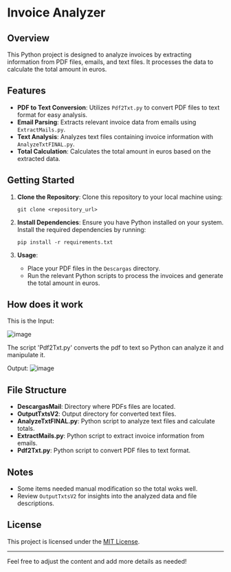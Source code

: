# Invoice Analyzer

## Overview

This Python project is designed to analyze invoices by extracting information from PDF files, emails, and text files. It processes the data to calculate the total amount in euros.

## Features

- **PDF to Text Conversion**: Utilizes `Pdf2Txt.py` to convert PDF files to text format for easy analysis.
- **Email Parsing**: Extracts relevant invoice data from emails using `ExtractMails.py`.
- **Text Analysis**: Analyzes text files containing invoice information with `AnalyzeTxtFINAL.py`.
- **Total Calculation**: Calculates the total amount in euros based on the extracted data.

## Getting Started

1. **Clone the Repository**: Clone this repository to your local machine using:
   ```
   git clone <repository_url>
   ```

2. **Install Dependencies**: Ensure you have Python installed on your system. Install the required dependencies by running:
   ```
   pip install -r requirements.txt
   ```

3. **Usage**: 
   - Place your PDF files in the `Descargas` directory.
   - Run the relevant Python scripts to process the invoices and generate the total amount in euros.

## How does it work

This is the Input:

![image](https://github.com/rickypcyt/ScriptPythonMercadona/assets/105986682/2e1550cb-b951-4cef-b7ab-76a758920e9f)

The script 'Pdf2Txt.py' converts the pdf to text so Python can analyze it and manipulate it.

Output:
![image](https://github.com/rickypcyt/ScriptPythonMercadona/assets/105986682/b4193772-5a0e-4c57-a9b3-ae41ad36774d)


## File Structure

- **DescargasMail**: Directory where PDFs files are located.
- **OutputTxtsV2**: Output directory for converted text files.
- **AnalyzeTxtFINAL.py**: Python script to analyze text files and calculate totals.
- **ExtractMails.py**: Python script to extract invoice information from emails.
- **Pdf2Txt.py**: Python script to convert PDF files to text format.

## Notes

- Some items needed manual modification so the total woks well.
- Review `OutputTxtsV2` for insights into the analyzed data and file descriptions.

## License

This project is licensed under the [MIT License](LICENSE).

---

Feel free to adjust the content and add more details as needed!
